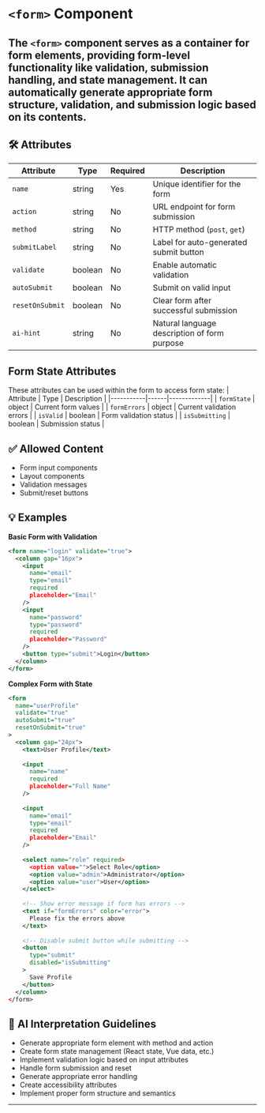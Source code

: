 # `<form>` Component

The `<form>` component serves as a container for form elements, providing form-level functionality like validation, submission handling, and state management. It can automatically generate appropriate form structure, validation, and submission logic based on its contents.
---

## 🛠 Attributes
| Attribute | Type | Required | Description |
|-----------|------|----------|-------------|
| `name` | string | Yes | Unique identifier for the form |
| `action` | string | No | URL endpoint for form submission |
| `method` | string | No | HTTP method (`post`, `get`) |
| `submitLabel` | string | No | Label for auto-generated submit button |
| `validate` | boolean | No | Enable automatic validation |
| `autoSubmit` | boolean | No | Submit on valid input |
| `resetOnSubmit` | boolean | No | Clear form after successful submission |
| `ai-hint` | string | No | Natural language description of form purpose |

## Form State Attributes
These attributes can be used within the form to access form state:
| Attribute | Type | Description |
|-----------|------|-------------|
| `formState` | object | Current form values |
| `formErrors` | object | Current validation errors |
| `isValid` | boolean | Form validation status |
| `isSubmitting` | boolean | Submission status |

## ✅ Allowed Content
- Form input components
- Layout components
- Validation messages
- Submit/reset buttons

## 💡 Examples

**Basic Form with Validation**
```xml
<form name="login" validate="true">
  <column gap="16px">
    <input 
      name="email" 
      type="email" 
      required 
      placeholder="Email"
    />
    <input 
      name="password" 
      type="password" 
      required 
      placeholder="Password"
    />
    <button type="submit">Login</button>
  </column>
</form>
```

**Complex Form with State**
```xml
<form 
  name="userProfile" 
  validate="true"
  autoSubmit="true"
  resetOnSubmit="true"
>
  <column gap="24px">
    <text>User Profile</text>
    
    <input 
      name="name" 
      required 
      placeholder="Full Name"
    />
    
    <input 
      name="email" 
      type="email" 
      required 
      placeholder="Email"
    />
    
    <select name="role" required>
      <option value="">Select Role</option>
      <option value="admin">Administrator</option>
      <option value="user">User</option>
    </select>
    
    <!-- Show error message if form has errors -->
    <text if="formErrors" color="error">
      Please fix the errors above
    </text>
    
    <!-- Disable submit button while submitting -->
    <button 
      type="submit" 
      disabled="isSubmitting"
    >
      Save Profile
    </button>
  </column>
</form>
```

## 🧩 AI Interpretation Guidelines
- Generate appropriate form element with method and action
- Create form state management (React state, Vue data, etc.)
- Implement validation logic based on input attributes
- Handle form submission and reset
- Generate appropriate error handling
- Create accessibility attributes
- Implement proper form structure and semantics
---